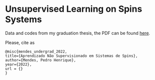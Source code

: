# Unsupervised Learning on Spins Systems

Data and codes from my graduation thesis, the PDF can be found [here]().

Please, cite as

```
@misc{mendes_undergrad_2022,
title={Aprendizado Não Supervisionado em Sistemas de Spins},
author={Mendes, Pedro Henrique},
year={2022},
url = {}
}
```
